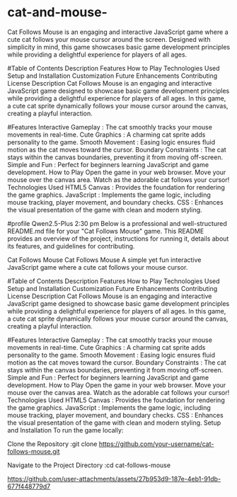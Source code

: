 # cat-and-mouse-
Cat Follows Mouse is an engaging and interactive JavaScript game where a cute cat follows your mouse cursor around the screen. Designed with simplicity in mind, this game showcases basic game development principles while providing a delightful experience for players of all ages.

#Table of Contents
Description
Features
How to Play
Technologies Used
Setup and Installation
Customization
Future Enhancements
Contributing
License
Description
Cat Follows Mouse is an engaging and interactive JavaScript game designed to showcase basic game development principles while providing a delightful experience for players of all ages. In this game, a cute cat sprite dynamically follows your mouse cursor around the canvas, creating a playful interaction.

#Features
Interactive Gameplay : The cat smoothly tracks your mouse movements in real-time.
Cute Graphics : A charming cat sprite adds personality to the game.
Smooth Movement : Easing logic ensures fluid motion as the cat moves toward the cursor.
Boundary Constraints : The cat stays within the canvas boundaries, preventing it from moving off-screen.
Simple and Fun : Perfect for beginners learning JavaScript and game development.
How to Play
Open the game in your web browser.
Move your mouse over the canvas area.
Watch as the adorable cat follows your cursor!
Technologies Used
HTML5 Canvas : Provides the foundation for rendering the game graphics.
JavaScript : Implements the game logic, including mouse tracking, player movement, and boundary checks.
CSS : Enhances the visual presentation of the game with clean and modern styling.

#profile
Qwen2.5-Plus
2:30 pm
Below is a professional and well-structured README.md file for your "Cat Follows Mouse" game. This README provides an overview of the project, instructions for running it, details about its features, and guidelines for contributing.

Cat Follows Mouse
Cat Follows Mouse
A simple yet fun interactive JavaScript game where a cute cat follows your mouse cursor.

#Table of Contents
Description
Features
How to Play
Technologies Used
Setup and Installation
Customization
Future Enhancements
Contributing
License
Description
Cat Follows Mouse is an engaging and interactive JavaScript game designed to showcase basic game development principles while providing a delightful experience for players of all ages. In this game, a cute cat sprite dynamically follows your mouse cursor around the canvas, creating a playful interaction.

#Features
Interactive Gameplay : The cat smoothly tracks your mouse movements in real-time.
Cute Graphics : A charming cat sprite adds personality to the game.
Smooth Movement : Easing logic ensures fluid motion as the cat moves toward the cursor.
Boundary Constraints : The cat stays within the canvas boundaries, preventing it from moving off-screen.
Simple and Fun : Perfect for beginners learning JavaScript and game development.
How to Play
Open the game in your web browser.
Move your mouse over the canvas area.
Watch as the adorable cat follows your cursor!
Technologies Used
HTML5 Canvas : Provides the foundation for rendering the game graphics.
JavaScript : Implements the game logic, including mouse tracking, player movement, and boundary checks.
CSS : Enhances the visual presentation of the game with clean and modern styling.
Setup and Installation
To run the game locally:

Clone the Repository :git clone https://github.com/your-username/cat-follows-mouse.git

Navigate to the Project Directory :cd cat-follows-mouse





https://github.com/user-attachments/assets/27b953d9-187e-4eb1-91db-677f448779d7



